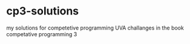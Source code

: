 # cp3-solutions
my solutions for competetive programming UVA challanges in the book competative programming 3
